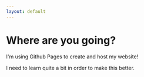 ```yaml
---
layout: default
---
```


# Where are you going?

I'm using Github Pages to create and host my website!

I need to learn quite a bit in order to make this better.
